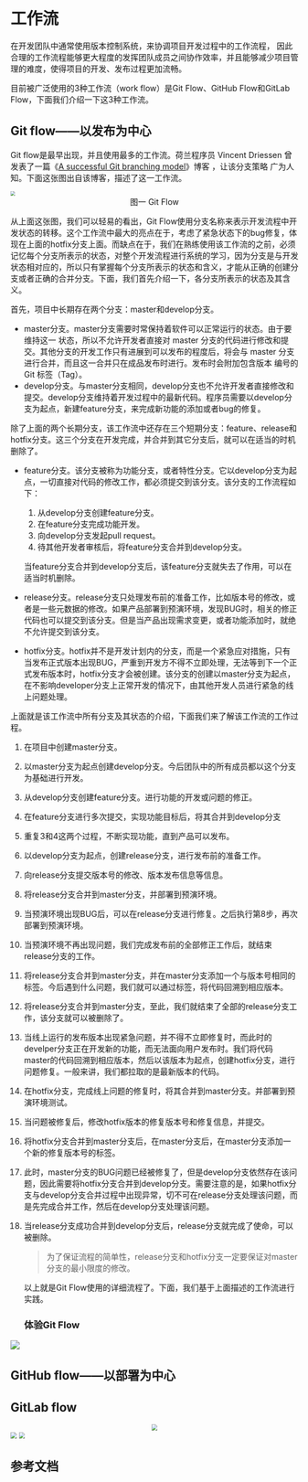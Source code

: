 # 工作流

在开发团队中通常使用版本控制系统，来协调项目开发过程中的工作流程， 因此合理的工作流程能够更大程度的发挥团队成员之间协作效率，并且能够减少项目管理的难度，使得项目的开发、发布过程更加流畅。

目前被广泛使用的3种工作流（work flow）是Git Flow、GitHub Flow和GitLab Flow，下面我们介绍一下这3种工作流。

## Git flow——以发布为中心

Git flow是最早出现，并且使用最多的工作流。荷兰程序员 Vincent Driessen 曾发表了一篇《[A successful Git branching model](https://nvie.com/posts/a-successful-git-branching-model/)》博客 ，让该分支策略 广为人知。下面这张图出自该博客，描述了这一工作流。

<img src="D:\front\learn\mrdu\assets\git\GitFlowModel.png" style="zoom: 50%;" />

<center>图一  Git Flow</center>

从上面这张图，我们可以轻易的看出，Git Flow使用分支名称来表示开发流程中开发状态的转移。这个工作流中最大的亮点在于，考虑了紧急状态下的bug修复，体现在上面的hotfix分支上面。而缺点在于，我们在熟练使用该工作流的之前，必须记忆每个分支所表示的状态，对整个开发流程进行系统的学习，因为分支是与开发状态相对应的，所以只有掌握每个分支所表示的状态和含义，才能从正确的创建分支或者正确的合并分支。下面，我们首先介绍一下，各分支所表示的状态及其含义。

首先，项目中长期存在两个分支：master和develop分支。

- master分支。master分支需要时常保持着软件可以正常运行的状态。由于要维持这一 状态，所以不允许开发者直接对 master 分支的代码进行修改和提交。其他分支的开发工作只有进展到可以发布的程度后，将会与 master 分支 进行合并，而且这一合并只在成品发布时进行。发布时会附加包含版本 编号的 Git 标签（Tag）。
- develop分支。与master分支相同，develop分支也不允许开发者直接修改和提交。develop分支维持着开发过程中的最新代码。程序员需要以develop分支为起点，新建feature分支，来完成新功能的添加或者bug的修复。

除了上面的两个长期分支，该工作流中还存在三个短期分支：feature、release和hotfix分支。这三个分支在开发完成，并合并到其它分支后，就可以在适当的时机删除了。

- feature分支。该分支被称为功能分支，或者特性分支。它以develop分支为起点，一切直接对代码的修改工作，都必须提交到该分支。该分支的工作流程如下：

  1. 从develop分支创建feature分支。
  2. 在feature分支完成功能开发。
  3. 向develop分支发起pull request。
  4. 待其他开发者审核后，将feature分支合并到develop分支。

  当feature分支合并到develop分支后，该feature分支就失去了作用，可以在适当时机删除。

- release分支。release分支只处理发布前的准备工作，比如版本号的修改，或者是一些元数据的修改。如果产品部署到预演环境，发现BUG时，相关的修正代码也可以提交到该分支。但是当产品出现需求变更，或者功能添加时，就绝不允许提交到该分支。

- hotfix分支。hotfix并不是开发计划内的分支，而是一个紧急应对措施，只有当发布正式版本出现BUG，严重到开发方不得不立即处理，无法等到下一个正式发布版本时，hotfix分支才会被创建。该分支的创建以master分支为起点，在不影响developer分支上正常开发的情况下，由其他开发人员进行紧急的线上问题处理。

上面就是该工作流中所有分支及其状态的介绍，下面我们来了解该工作流的工作过程。

1. 在项目中创建master分支。

2. 以master分支为起点创建develop分支。今后团队中的所有成员都以这个分支为基础进行开发。

3. 从develop分支创建feature分支。进行功能的开发或问题的修正。

4. 在feature分支进行多次提交，实现功能目标后，将其合并到develop分支

5. 重复3和4这两个过程，不断实现功能，直到产品可以发布。

6. 以develop分支为起点，创建release分支，进行发布前的准备工作。

7. 向release分支提交版本号的修改、版本发布信息等信息。

8. 将release分支合并到master分支，并部署到预演环境。

9. 当预演环境出现BUG后，可以在release分支进行修复。之后执行第8步，再次部署到预演环境。

10. 当预演环境不再出现问题，我们完成发布前的全部修正工作后，就结束release分支的工作。

11. 将release分支合并到master分支，并在master分支添加一个与版本号相同的标签。今后遇到什么问题，我们就可以通过标签，将代码回溯到相应版本。

12. 将release分支合并到master分支，至此，我们就结束了全部的release分支工作，该分支就可以被删除了。

13. 当线上运行的发布版本出现紧急问题，并不得不立即修复时，而此时的develper分支正在开发新的功能，而无法面向用户发布时。我们将代码master的代码回溯到相应版本，然后以该版本为起点，创建hotfix分支，进行问题修复。一般来讲，我们都拉取的是最新版本的代码。

14. 在hotfix分支，完成线上问题的修复时，将其合并到master分支。并部署到预演环境测试。

15. 当问题被修复后，修改hotfix版本的修复版本号和修复信息，并提交。

16. 将hotfix分支合并到master分支后，在master分支后，在master分支添加一个新的修复版本号的标签。

17. 此时，master分支的BUG问题已经被修复了，但是develop分支依然存在该问题，因此需要将hotfix分支合并到develop分支。需要注意的是，如果hotfix分支与develop分支合并过程中出现异常，切不可在release分支处理该问题，而是先完成合并工作，然后在develop分支处理该问题。

18. 当release分支成功合并到develop分支后，release分支就完成了使命，可以被删除。

    > 为了保证流程的简单性，release分支和hotfix分支一定要保证对master分支的最小限度的修改。

    以上就是Git Flow使用的详细流程了。下面，我们基于上面描述的工作流进行实践。

    ### 体验Git Flow



![](D:\front\learn\mrdu\assets\git\GitFlow.png)

## GitHub flow——以部署为中心

## GitLab flow 

<center>
 <img src="D:\front\learn\mrdu\assets\git\GitLabFlow1.png" style="zoom: 67%;" />
</center>
<img src="D:\front\learn\mrdu\assets\git\GitLabFlow2.png" style="zoom: 67%;" />

<img src="D:\front\learn\mrdu\assets\git\GitLabFlow3.png" style="zoom:67%;" />

## 参考文档

[1]: https://www.git-tower.com/learn/git/ebook/cn/command-line/advanced-topics/git-flow	"git-flow 的工作流程"
[2]: https://morningspace.github.io/tech/git-workflow-4/	"Git工作流面面观——Gitflow工作流"
[3]: https://docs.gitlab.cn/jh/topics/gitlab_flow.html	"GitLab Flow 官网介绍"

[4]: http://www.ruanyifeng.com/blog/2015/12/git-workflow.html	"Git 工作流程"
[5]: https://ithelp.ithome.com.tw/articles/10228195 "GIT 团队协作  谈流程管理 GitLab Flow"

